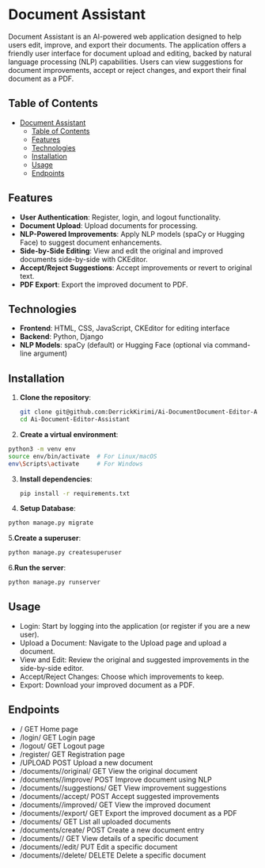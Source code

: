 # Document Assistant

Document Assistant is an AI-powered web application designed to help users edit, improve, and export their documents. The application offers a friendly user interface for document upload and editing, backed by natural language processing (NLP) capabilities. Users can view suggestions for document improvements, accept or reject changes, and export their final document as a PDF.

## Table of Contents

- [Document Assistant](#document-assistant)
  - [Table of Contents](#table-of-contents)
  - [Features](#features)
  - [Technologies](#technologies)
  - [Installation](#installation)
  - [Usage](#usage)
  - [Endpoints](#endpoints)

## Features

- **User Authentication**: Register, login, and logout functionality.
- **Document Upload**: Upload documents for processing.
- **NLP-Powered Improvements**: Apply NLP models (spaCy or Hugging Face) to suggest document enhancements.
- **Side-by-Side Editing**: View and edit the original and improved documents side-by-side with CKEditor.
- **Accept/Reject Suggestions**: Accept improvements or revert to original text.
- **PDF Export**: Export the improved document to PDF.

## Technologies

- **Frontend**: HTML, CSS, JavaScript, CKEditor for editing interface
- **Backend**: Python, Django
- **NLP Models**: spaCy (default) or Hugging Face (optional via command-line argument)

## Installation

1. **Clone the repository**:

   ```bash
   git clone git@github.com:DerrickKirimi/Ai-DocumentDocument-Editor-Assistant.git
   cd Ai-Document-Editor-Assistant
   ```

2. **Create a virtual environment**:

```bash
python3 -m venv env
source env/bin/activate  # For Linux/macOS
env\Scripts\activate     # For Windows
```

3. **Install dependencies**:

    ```bash
    pip install -r requirements.txt
    ```

4. **Setup Database**:

```bash
python manage.py migrate
```

5.**Create a superuser**:

```bash
python manage.py createsuperuser
```

6.**Run the server**:

```bash
python manage.py runserver
```
## Usage

- Login: Start by logging into the application (or register if you are a new user).
- Upload a Document: Navigate to the Upload page and upload a document.
- View and Edit: Review the original and suggested improvements in the side-by-side editor.
- Accept/Reject Changes: Choose which improvements to keep.
- Export: Download your improved document as a PDF.

## Endpoints
- / GET Home page
- /login/ GET Login page
- /logout/ GET Logout page
- /register/ GET Registration page
- /UPLOAD POST Upload a new document
- /documents/<id>/original/ GET View the original document
- /documents/<id>/improve/ POST Improve document using NLP
- /documents/<id>/suggestions/ GET View improvement suggestions
- /documents/<id>/accept/ POST Accept suggested improvements
- /documents/<id>/improved/ GET View the improved document
- /documents/<id>/export/ GET Export the improved document as a PDF
- /documents/ GET List all uploaded documents
- /documents/create/ POST Create a new document entry
- /documents/<id>/ GET View details of a specific document
- /documents/<id>/edit/ PUT Edit a specific document
- /documents/<id>/delete/ DELETE Delete a specific document
